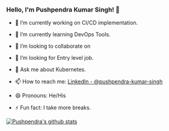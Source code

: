 ### Hello, I'm Pushpendra Kumar Singh! 👋

- 🔭 I’m currently working on CI/CD implementation. 
- 🌱 I’m currently learning DevOps Tools.
- 👯 I’m looking to collaborate on 
- 🤔 I’m looking for Entry level job.
- 💬 Ask me about Kubernetes.
- 📫 How to reach me: [LinkedIn - @pushpendra-kumar-singh](https://www.linkedin.com/in/pushpendra-kumar-singh/)

- 😄 Pronouns: He/His
- ⚡ Fun fact: I take more breaks.

[![Pushpendra's github stats](https://github-readme-stats.vercel.app/api?username=kr-pushpendra)](https://github.com/kr-pushpendra/github-readme-stats)
